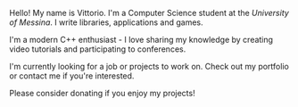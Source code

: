Hello! My name is Vittorio. I'm a Computer Science student at the *University of Messina*. I write libraries, applications and games.

I'm a modern C++ enthusiast - I love sharing my knowledge by creating video tutorials and participating to conferences.

I'm currently looking for a job or projects to work on. Check out my portfolio or contact me if you're interested.

Please consider donating if you enjoy my projects!
